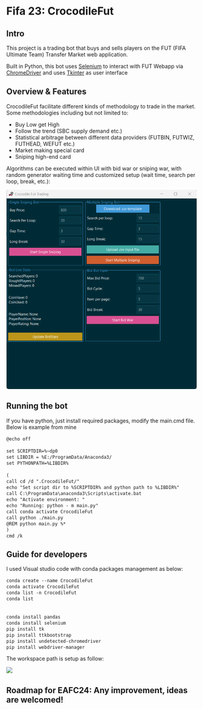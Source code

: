 # Fifa 23: CrocodileFut


## Intro
This project is a trading bot that buys and sells players on the FUT (FIFA Ultimate Team) Transfer Market web application. 

Built in Python, this bot uses [Selenium](https://www.selenium.dev/documentation/en/) to interact with FUT Webapp via [ChromeDriver](https://www.chromium.org/) and uses [Tkinter](https://wiki.python.org/moin/TkInter) as user interface


## Overview & Features
CrocodileFut facilitate different kinds of methodology to trade in the market. Some methodologies including but not limited to:
- Buy Low get High 
- Follow the trend (SBC supply demand etc.)
- Statistical arbitrage between different data providers (FUTBIN, FUTWIZ, FUTHEAD, WEFUT etc.)
- Market making special card
- Sniping high-end card

Algorithms can be executed within UI with bid war or sniping war, with random generator waiting time and customized setup (wait time, search per loop, break, etc.):

<img src="./WebResources/UI.png" >

## Running the bot
If you have python, just install required packages, modify the main.cmd file. Below is example from mine

```console
@echo off

set SCRIPTDIR=%~dp0
set LIBDIR = %E:/ProgramData/Anaconda3/
set PYTHONPATH=%LIBDIR%

(
call cd /d ".CrocodileFut/"
echo "Set script dir to %SCRIPTDIR% and python path to %LIBDIR%"
call C:\ProgramData\anaconda3\Scripts\activate.bat
echo "Activate environment: "
echo "Running: python - m main.py"
call conda activate CrocodileFut
call python ./main.py
@REM python main.py %*
)
cmd /k
```

## Guide for developers

I used Visual studio code with conda packages management as below:

```console
conda create --name CrocodileFut
conda activate CrocodileFut
conda list -n CrocodileFut
conda list


conda install pandas
conda install selenium
pip install tk
pip install ttkbootstrap
pip install undetected-chromedriver
pip install webdriver-manager
```
 The workspace path is setup as follow:

<img src=".WebResources/VScode workspace.png">

## Roadmap for EAFC24: Any improvement, ideas are welcomed!